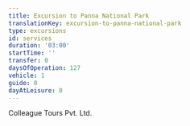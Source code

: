 ```yaml
---
title: Excursion to Panna National Park
translationKey: excursion-to-panna-national-park
type: excursions
id: services
duration: '03:00'
startTime: ''
transfer: 0
daysOfOperation: 127
vehicle: 1
guide: 0
dayAtLeisure: 0
---
```

Colleague Tours Pvt. Ltd.